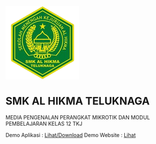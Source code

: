 ![SMK AL HIKMA TELUKNAGA](assets/img/logo.png)
# SMK AL HIKMA TELUKNAGA
MEDIA PENGENALAN PERANGKAT MIKROTIK DAN MODUL PEMBELAJARAN KELAS 12 TKJ

Demo Aplikasi : [Lihat/Download](https://drive.google.com/file/d/1hfabrocXdkeCRo7r-PulDopfUhGICye2/view?usp=sharing)
Demo Website : [Lihat](https://riodev04.github.io/uwes/)
